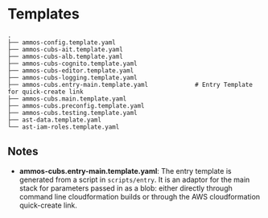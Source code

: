# Templates

```
.
├── ammos-config.template.yaml
├── ammos-cubs-ait.template.yaml
├── ammos-cubs-alb.template.yaml
├── ammos-cubs-cognito.template.yaml
├── ammos-cubs-editor.template.yaml
├── ammos-cubs-logging.template.yaml
├── ammos-cubs.entry-main.template.yaml             # Entry Template for quick-create link
├── ammos-cubs.main.template.yaml
├── ammos-cubs.preconfig.template.yaml
├── ammos-cubs.testing.template.yaml
├── ast-data.template.yaml
└── ast-iam-roles.template.yaml

```


## Notes

- **ammos-cubs.entry-main.template.yaml**: The entry template is generated from a script in `scripts/entry`. It is an adaptor for the main stack for parameters passed in as a blob: either directly through command line cloudformation builds or through the AWS cloudformation quick-create link.
